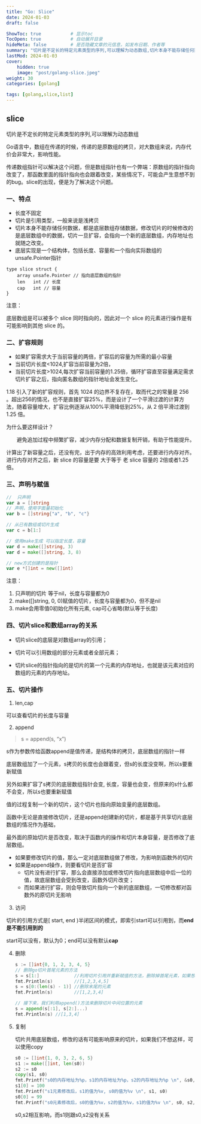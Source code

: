```yaml
---
title: "Go: Slice"
date: 2024-01-03
draft: false

ShowToc: true           # 显示toc
TocOpen: true           # 自动展开目录
hideMeta: false         # 是否隐藏文章的元信息，如发布日期、作者等
summary: "切片是不定长的特定元素类型的序列,可以理解为动态数组,切片本身不能存储任何数据，都是底层数组存储数据，修改切片的时候修改的是底层数组中的数据,底层实现是一个结构体，包括长度、容量和一个指向实际数组的unsafe.Pointer指针"
lastMod: 2024-01-03
cover:
    hidden: true
    image: "post/golang-slice.jpeg"
weight: 30
categories: [golang]

tags: [golang,slice,list]
---
```


## slice

切片是不定长的特定元素类型的序列,可以理解为动态数组

Go语言中，数组在传递的时候，传递的是原数组的拷贝，对大数组来说，内存代价会非常大，影响性能。

传递数组指针可以解决这个问题，但是数组指针也有一个弊端：原数组的指针指向改变了，那函数里面的指针指向也会跟着改变，某些情况下，可能会产生意想不到的bug。slice的出现，便是为了解决这个问题。

### 一、特点

* 长度不固定
* 切片是引用类型，一般来说是浅拷贝
* 切片本身不能存储任何数据，都是底层数组存储数据，修改切片的时候修改的是底层数组中的数据，切片一旦扩容，会指向一个新的底层数组，内存地址也就随之改变。
* 底层实现是一个结构体，包括长度、容量和一个指向实际数组的unsafe.Pointer指针

```golang
type slice struct {
    array unsafe.Pointer // 指向底层数组的指针
    len   int // 长度 
    cap   int // 容量
}
```

注意：

底层数组是可以被多个 slice 同时指向的，因此对一个 slice 的元素进行操作是有可能影响到其他 slice 的。



### 二、扩容规则

- 如果扩容需求大于当前容量的两倍，扩容后的容量为所需的最小容量
- 当前切片长度<1024,扩容当前容量为2倍，
- 当前切片长度>1024,每次扩容当前容量的1.25倍，循环扩容直至容量满足需求  
  切片扩容之后，指向匿名数组的指针地址会发生变化。

1.18 引入了新的扩容规则，首先 1024 的边界不复存在，取而代之的常量是 256 。超出256的情况，也不是直接扩容25%，而是设计了一个平滑过渡的计算方法，随着容量增大，扩容比例逐渐从100%平滑降低到25%，从 2 倍平滑过渡到 1.25 倍。

为什么要这样设计？

  避免追加过程中频繁扩容，减少内存分配和数据复制开销，有助于性能提升。

计算出了新容量之后，还没有完，出于内存的高效利用考虑，还要进行内存对齐。进行内存对齐之后，新 slice 的容量是要 大于等于 老 slice 容量的 2倍或者1.25倍。





### 三、声明与赋值

```go
//  只声明
var a = []string
// 声明，使用字面量初始化
var b = []string{"a", "b", "c"}

// 从已有数组或切片生成
var c = b[1:]

// 使用make生成 可以指定长度，容量
var d = make([]string, 3)
var d = make([]string, 3, 8)

// new方式创建的是指针
var e *[]int = new([]int)
```

注意：

1. 只声明的切片 等于nil，长度与容量都为0
2. make([]string, 0, 0)赋值的切片，长度与容量都为0，但不是nil
3. make会用零值0初始化所有元素, cap可心省略(默认等于长度)



### 四、切片slice和数组array的关系

- 切片slice的底层是对数组array的引用；

- 切片可以引用数组的部分元素或者全部元素；

- 切片slice的指针指向的是切片的第一个元素的内存地址，也就是该元素对应的数组的元素的内存地址。

  

### 五、切片操作

1. len,cap

可以查看切片的长度与容量

2. append

> s = append(s, “x”)

s作为参数传给函数append是值传递，是结构体的拷贝，底层数组的指针一样

底层数组加了一个元素，s拷贝的长度也会跟着变，但s的长度没变啊，所以s要重新赋值

另外如果扩容了s拷贝的底层数组指针会变, 长度，容量也会变，但原来的s什么都不会变，所以s也要重新赋值



值的过程复制一个新的切片，这个切片也指向原始变量的底层数组。

函数中无论是直接修改切片，还是append创建新的切片，都是基于共享切片底层数组的情况作为基础，

最外面的原始切片是否改变，取决于函数内的操作和切片本身容量，是否修改了底层数组。

* 如果要修改切片的值，那么一定对底层数组做了修改，为影响到函数外的切片
* 如果是append操作，则要看切片是否扩容
  * 切片没有进行扩容，那么会直接添加或修改切片指向底层数组中后一位的值，故底层数组会受到改变，函数外切片改变；
  * 而如果进行扩容，则会导致切片指向一个新的底层数组，一切修改都对函数外的原切片无影响

3. 访问

切片的引用方式是[ start, end )半闭区间的模式，即索引start可以引用到，而**end是不能引用到的**

start可以没有，默认为0；end可以没有默认**cap**

4. 删除

   ```go
   s := []int{0, 1, 2, 3, 4, 5}
   // 删除go切片首尾元素的方法
   s = s[1:]             //利用切片引用并重新赋值的方法，删除掉首尾元素，如果想删除两个，可以用s=s[2:]
   fmt.Println(s)        //[1,2,3,4,5]
   s = s[0:(len(s) - 1)] //删除末尾的元素
   fmt.Println(s)        //[1,2,3,4]

   // 接下来，我们利用append()方法来删除切片中间位置的元素
   s = append(s[:1], s[2:]...)
   fmt.Println(s) //[1,3,4]
   ```

5. 复制

   切片共用底层数组，修改的话有可能影响原来的切片，如果我们不想这样，可以使用copy

   ```go
   s0 := []int{1, 0, 3, 2, 6, 5}
   s1 := make([]int, len(s0))
   s2 := s0
   copy(s1, s0)
   fmt.Printf("s0的内存地址为%p，s1的内存地址为%p，s2的内存地址为%p \n", &s0, &s1, &s2)
   s1[0] = 100
   fmt.Printf("s1元素修改后，s1的值为%v, s0的值为%v \n", s1, s0)
   s0[0] = 99
   fmt.Printf("s0元素修改后，s0的值为%v，s2的值为%v，s1的值为%v \n", s0, s2, s1)
   ```

   s0,s2相互影响，而s1则跟s0,s2没有关系
